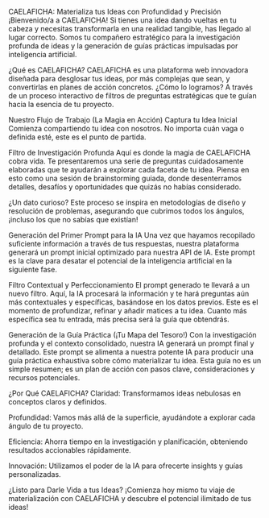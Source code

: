 CAELAFICHA: Materializa tus Ideas con Profundidad y Precisión
¡Bienvenido/a a CAELAFICHA! Si tienes una idea dando vueltas en tu cabeza y necesitas transformarla en una realidad tangible, has llegado al lugar correcto. Somos tu compañero estratégico para la investigación profunda de ideas y la generación de guías prácticas impulsadas por inteligencia artificial.

¿Qué es CAELAFICHA?
CAELAFICHA es una plataforma web innovadora diseñada para desglosar tus ideas, por más complejas que sean, y convertirlas en planes de acción concretos. ¿Cómo lo logramos? A través de un proceso interactivo de filtros de preguntas estratégicas que te guían hacia la esencia de tu proyecto.

Nuestro Flujo de Trabajo (La Magia en Acción)
Captura tu Idea Inicial
Comienza compartiendo tu idea con nosotros. No importa cuán vaga o definida esté, este es el punto de partida.

Filtro de Investigación Profunda
Aquí es donde la magia de CAELAFICHA cobra vida. Te presentaremos una serie de preguntas cuidadosamente elaboradas que te ayudarán a explorar cada faceta de tu idea. Piensa en esto como una sesión de brainstorming guiada, donde desenterramos detalles, desafíos y oportunidades que quizás no habías considerado.

¿Un dato curioso? Este proceso se inspira en metodologías de diseño y resolución de problemas, asegurando que cubrimos todos los ángulos, ¡incluso los que no sabías que existían!

Generación del Primer Prompt para la IA
Una vez que hayamos recopilado suficiente información a través de tus respuestas, nuestra plataforma generará un prompt inicial optimizado para nuestra API de IA. Este prompt es la clave para desatar el potencial de la inteligencia artificial en la siguiente fase.

Filtro Contextual y Perfeccionamiento
El prompt generado te llevará a un nuevo filtro. Aquí, la IA procesará la información y te hará preguntas aún más contextuales y específicas, basándose en los datos previos. Este es el momento de profundizar, refinar y añadir matices a tu idea. Cuanto más específica sea tu entrada, más precisa será la guía que obtendrás.

Generación de la Guía Práctica (¡Tu Mapa del Tesoro!)
Con la investigación profunda y el contexto consolidado, nuestra IA generará un prompt final y detallado. Este prompt se alimenta a nuestra potente IA para producir una guía práctica exhaustiva sobre cómo materializar tu idea. Esta guía no es un simple resumen; es un plan de acción con pasos clave, consideraciones y recursos potenciales.

¿Por Qué CAELAFICHA?
Claridad: Transformamos ideas nebulosas en conceptos claros y definidos.

Profundidad: Vamos más allá de la superficie, ayudándote a explorar cada ángulo de tu proyecto.

Eficiencia: Ahorra tiempo en la investigación y planificación, obteniendo resultados accionables rápidamente.

Innovación: Utilizamos el poder de la IA para ofrecerte insights y guías personalizadas.

¿Listo para Darle Vida a tus Ideas?
¡Comienza hoy mismo tu viaje de materialización con CAELAFICHA y descubre el potencial ilimitado de tus ideas!
